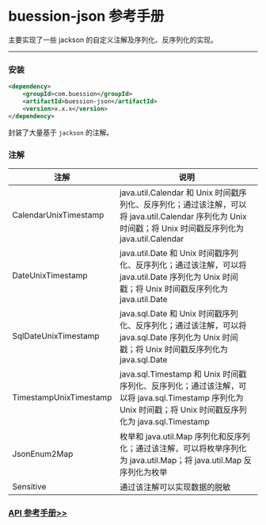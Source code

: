# buession-json 参考手册


主要实现了一些 jackson 的自定义注解及序列化、反序列化的实现。


---


### 安装

```xml
<dependency>
    <groupId>com.buession</groupId>
    <artifactId>buession-json</artifactId>
    <version>x.x.x</version>
</dependency>
```


封装了大量基于 `jackson` 的注解。


### 注解


|  注解   | 说明  |
|  ----  | ----  |
| CalendarUnixTimestamp | java.util.Calendar 和 Unix 时间戳序列化、反序列化；通过该注解，可以将 java.util.Calendar 序列化为 Unix 时间戳；将 Unix 时间戳反序列化为 java.util.Calendar |
| DateUnixTimestamp  | java.util.Date 和 Unix 时间戳序列化、反序列化；通过该注解，可以将 java.util.Date 序列化为 Unix 时间戳；将 Unix 时间戳反序列化为 java.util.Date |
| SqlDateUnixTimestamp  | java.sql.Date 和 Unix 时间戳序列化、反序列化；通过该注解，可以将 java.sql.Date 序列化为 Unix 时间戳；将 Unix 时间戳反序列化为 java.sql.Date |
| TimestampUnixTimestamp  | java.sql.Timestamp 和 Unix 时间戳序列化、反序列化；通过该注解，可以将 java.sql.Timestamp 序列化为 Unix 时间戳；将 Unix 时间戳反序列化为 java.sql.Timestamp |
| JsonEnum2Map  | 枚举和 java.util.Map 序列化和反序列化；通过该注解，可以将枚举序列化为 java.util.Map；将 java.util.Map 反序列化为枚举 |
| Sensitive  | 通过该注解可以实现数据的脱敏 |


### [API 参考手册>>](/manual/2.0/docs/buession-json/)
